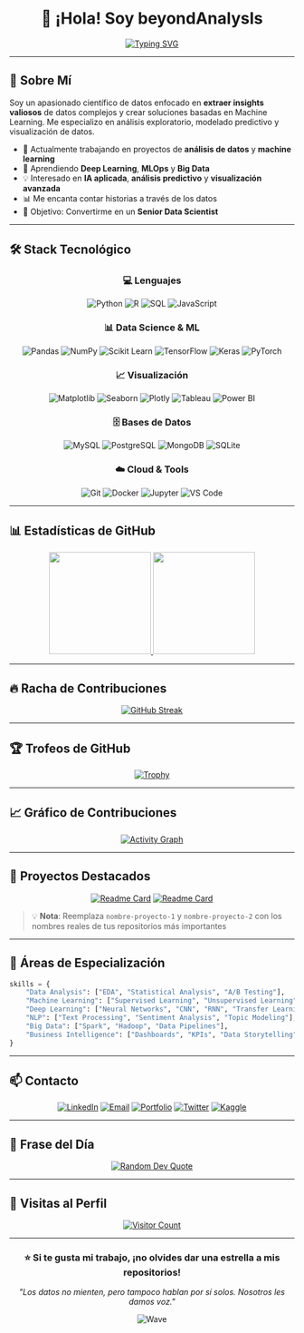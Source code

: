 <div align="center">

# 👋 ¡Hola! Soy beyondAnalysIs

[![Typing SVG](https://readme-typing-svg.demolab.com?font=Fira+Code&weight=600&size=28&duration=3000&pause=1000&color=2E9EF7&center=true&vCenter=true&width=600&lines=Data+Scientist+%7C+Analyst;Python+%7C+SQL+%7C+Machine+Learning;Transformando+datos+en+insights;Siempre+aprendiendo+%F0%9F%9A%80)](https://git.io/typing-svg)

</div>

---

## 🧠 Sobre Mí

Soy un apasionado científico de datos enfocado en **extraer insights valiosos** de datos complejos y crear soluciones basadas en Machine Learning. Me especializo en análisis exploratorio, modelado predictivo y visualización de datos.

- 🔭 Actualmente trabajando en proyectos de **análisis de datos** y **machine learning**
- 🌱 Aprendiendo **Deep Learning**, **MLOps** y **Big Data**
- 💡 Interesado en **IA aplicada**, **análisis predictivo** y **visualización avanzada**
- 📊 Me encanta contar historias a través de los datos
- 🎯 Objetivo: Convertirme en un **Senior Data Scientist**

---

## 🛠️ Stack Tecnológico

<div align="center">

### 💻 Lenguajes
![Python](https://img.shields.io/badge/Python-3776AB?style=for-the-badge&logo=python&logoColor=white)
![R](https://img.shields.io/badge/R-276DC3?style=for-the-badge&logo=r&logoColor=white)
![SQL](https://img.shields.io/badge/SQL-4479A1?style=for-the-badge&logo=mysql&logoColor=white)
![JavaScript](https://img.shields.io/badge/JavaScript-F7DF1E?style=for-the-badge&logo=javascript&logoColor=black)

### 📊 Data Science & ML
![Pandas](https://img.shields.io/badge/Pandas-150458?style=for-the-badge&logo=pandas&logoColor=white)
![NumPy](https://img.shields.io/badge/NumPy-013243?style=for-the-badge&logo=numpy&logoColor=white)
![Scikit Learn](https://img.shields.io/badge/Scikit_Learn-F7931E?style=for-the-badge&logo=scikit-learn&logoColor=white)
![TensorFlow](https://img.shields.io/badge/TensorFlow-FF6F00?style=for-the-badge&logo=tensorflow&logoColor=white)
![Keras](https://img.shields.io/badge/Keras-D00000?style=for-the-badge&logo=keras&logoColor=white)
![PyTorch](https://img.shields.io/badge/PyTorch-EE4C2C?style=for-the-badge&logo=pytorch&logoColor=white)

### 📈 Visualización
![Matplotlib](https://img.shields.io/badge/Matplotlib-11557c?style=for-the-badge&logo=python&logoColor=white)
![Seaborn](https://img.shields.io/badge/Seaborn-3776AB?style=for-the-badge&logo=python&logoColor=white)
![Plotly](https://img.shields.io/badge/Plotly-3F4F75?style=for-the-badge&logo=plotly&logoColor=white)
![Tableau](https://img.shields.io/badge/Tableau-E97627?style=for-the-badge&logo=tableau&logoColor=white)
![Power BI](https://img.shields.io/badge/Power_BI-F2C811?style=for-the-badge&logo=powerbi&logoColor=black)

### 🗄️ Bases de Datos
![MySQL](https://img.shields.io/badge/MySQL-4479A1?style=for-the-badge&logo=mysql&logoColor=white)
![PostgreSQL](https://img.shields.io/badge/PostgreSQL-316192?style=for-the-badge&logo=postgresql&logoColor=white)
![MongoDB](https://img.shields.io/badge/MongoDB-47A248?style=for-the-badge&logo=mongodb&logoColor=white)
![SQLite](https://img.shields.io/badge/SQLite-003B57?style=for-the-badge&logo=sqlite&logoColor=white)

### ☁️ Cloud & Tools
![Git](https://img.shields.io/badge/Git-F05032?style=for-the-badge&logo=git&logoColor=white)
![Docker](https://img.shields.io/badge/Docker-2496ED?style=for-the-badge&logo=docker&logoColor=white)
![Jupyter](https://img.shields.io/badge/Jupyter-F37626?style=for-the-badge&logo=jupyter&logoColor=white)
![VS Code](https://img.shields.io/badge/VS_Code-007ACC?style=for-the-badge&logo=visual-studio-code&logoColor=white)

</div>

---

## 📊 Estadísticas de GitHub

<div align="center">
  
<a href="https://github.com/beyondAnalysIs">
  <img height="180em" src="https://github-readme-stats.vercel.app/api?username=beyondAnalysIs&show_icons=true&theme=tokyonight&include_all_commits=true&count_private=true&hide_border=true"/>
  <img height="180em" src="https://github-readme-stats.vercel.app/api/top-langs/?username=beyondAnalysIs&layout=compact&langs_count=8&theme=tokyonight&hide_border=true"/>
</a>

</div>

---

## 🔥 Racha de Contribuciones

<div align="center">
  
<a href="https://git.io/streak-stats">
  <img src="https://github-readme-streak-stats.herokuapp.com/?user=beyondAnalysIs&theme=tokyonight&hide_border=true" alt="GitHub Streak"/>
</a>

</div>

---

## 🏆 Trofeos de GitHub

<div align="center">
  
<a href="https://github.com/ryo-ma/github-profile-trophy">
  <img src="https://github-profile-trophy.vercel.app/?username=beyondAnalysIs&theme=tokyonight&no-frame=true&no-bg=false&margin-w=4&column=7" alt="Trophy"/>
</a>

</div>

---

## 📈 Gráfico de Contribuciones

<div align="center">
  
<a href="https://github.com/ashutosh00710/github-readme-activity-graph">
  <img src="https://github-readme-activity-graph.vercel.app/graph?username=beyondAnalysIs&theme=tokyo-night&hide_border=true&custom_title=Actividad%20de%20Contribuciones" alt="Activity Graph"/>
</a>

</div>

---

## 🎯 Proyectos Destacados

<div align="center">

[![Readme Card](https://github-readme-stats.vercel.app/api/pin/?username=beyondAnalysIs&repo=nombre-proyecto-1&theme=tokyonight&hide_border=true)](https://github.com/beyondAnalysIs/Procesamiento_de_Lenguaje_Natural_NLP)
[![Readme Card](https://github-readme-stats.vercel.app/api/pin/?username=beyondAnalysIs&repo=nombre-proyecto-2&theme=tokyonight&hide_border=true)](https://github.com/beyondAnalysIs/Asistente-de-IA-para-consultas-SQL-con-GPT)

</div>

> 💡 **Nota**: Reemplaza `nombre-proyecto-1` y `nombre-proyecto-2` con los nombres reales de tus repositorios más importantes

---

## 💼 Áreas de Especialización

```python
skills = {
    "Data Analysis": ["EDA", "Statistical Analysis", "A/B Testing"],
    "Machine Learning": ["Supervised Learning", "Unsupervised Learning", "Feature Engineering"],
    "Deep Learning": ["Neural Networks", "CNN", "RNN", "Transfer Learning"],
    "NLP": ["Text Processing", "Sentiment Analysis", "Topic Modeling"],
    "Big Data": ["Spark", "Hadoop", "Data Pipelines"],
    "Business Intelligence": ["Dashboards", "KPIs", "Data Storytelling"]
}
```

---

## 📫 Contacto

<div align="center">

[![LinkedIn](https://img.shields.io/badge/LinkedIn-0077B5?style=for-the-badge&logo=linkedin&logoColor=white)](https://linkedin.com/in/tu-perfil)
[![Email](https://img.shields.io/badge/Email-D14836?style=for-the-badge&logo=gmail&logoColor=white)](mailto:tu-email@gmail.com)
[![Portfolio](https://img.shields.io/badge/Portfolio-000000?style=for-the-badge&logo=About.me&logoColor=white)](https://tu-portfolio.com)
[![Twitter](https://img.shields.io/badge/Twitter-1DA1F2?style=for-the-badge&logo=twitter&logoColor=white)](https://twitter.com/tu-usuario)
[![Kaggle](https://img.shields.io/badge/Kaggle-20BEFF?style=for-the-badge&logo=kaggle&logoColor=white)](https://kaggle.com/tu-usuario)

</div>

---

## 💭 Frase del Día

<div align="center">
  
<a href="https://github.com/piyushsuthar/github-readme-quotes">
  <img src="https://quotes-github-readme.vercel.app/api?type=horizontal&theme=tokyonight" alt="Random Dev Quote"/>
</a>

</div>

---

## 👀 Visitas al Perfil

<div align="center">
  
<a href="https://github.com/beyondAnalysIs">
  <img src="https://komarev.com/ghpvc/?username=beyondAnalysIs&label=Visitas%20al%20perfil&color=0e75b6&style=flat" alt="Visitor Count"/>
</a>
  
</div>

---

<div align="center">
  
### ⭐ Si te gusta mi trabajo, ¡no olvides dar una estrella a mis repositorios!

*"Los datos no mienten, pero tampoco hablan por sí solos. Nosotros les damos voz."*

![Wave](https://raw.githubusercontent.com/mayhemantt/mayhemantt/Update/svg/Bottom.svg)

</div>
